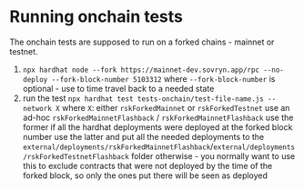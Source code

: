 # Running onchain tests
The onchain tests are supposed to run on a forked chains - mainnet or testnet.  
1. `npx hardhat node --fork https://mainnet-dev.sovryn.app/rpc --no-deploy --fork-block-number 5103312`
    where `--fork-block-number` is optional - use to time travel back to a needed state
2. run the test `npx hardhat test tests-onchain/test-file-name.js --network X`
    where `X`: either `rskForkedMainnet` or `rskForkedTestnet`
    use an ad-hoc `rskForkedMainnetFlashback` / `rskForkedMainnetFlashback`
    use the former if all the hardhat deployments were deployed at the forked block number
    use the latter and put all the needed deployments to the `external/deployments/rskForkedMainnetFlashback`/`external/deployments/rskForkedTestnetFlashback`  folder otherwise - you normally want to use this to exclude contracts that were not deployed by the time of the forked block, so only the ones put there will be seen as deployed